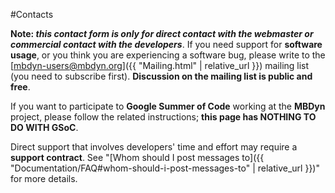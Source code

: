 ---
---

#Contacts

**Note: _this contact form is only for direct contact with the webmaster 
or commercial contact with the developers_**.
If you need support for **software usage**, or you think you 
are experiencing a software bug, please 
write to the 
[mbdyn-users@mbdyn.org]({{ "Mailing.html" | relative_url }}) mailing list 
(you need to subscribe first).
**Discussion on the mailing list is public and free**.

If you want to participate to **Google Summer of Code** 
working at the **MBDyn** project, 
please follow the related instructions; 
**this page has NOTHING TO DO WITH GSoC**.

Direct support that involves developers' time and 
effort may require a **support contract**. 
See "[Whom should I post messages to]({{ "Documentation/FAQ#whom-should-i-post-messages-to" | relative_url }})"
for more details.
